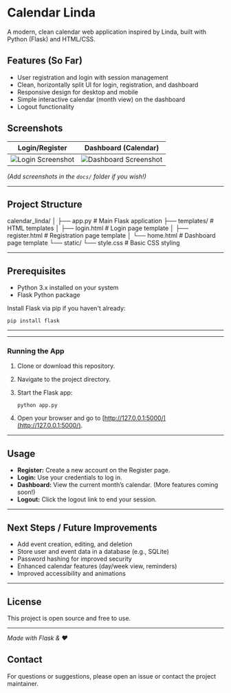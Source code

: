 # Calendar Linda

A modern, clean calendar web application inspired by Linda, built with Python (Flask) and HTML/CSS.

## Features (So Far)

- User registration and login with session management
- Clean, horizontally split UI for login, registration, and dashboard
- Responsive design for desktop and mobile
- Simple interactive calendar (month view) on the dashboard
- Logout functionality

## Screenshots

| Login/Register | Dashboard (Calendar) |
|---|---|
| ![Login Screenshot](docs/login.png) | ![Dashboard Screenshot](docs/dashboard.png) |

*(Add screenshots in the `docs/` folder if you wish!)*

---

## Project Structure



calendar_linda/
│
├── app.py # Main Flask application
├── templates/ # HTML templates
│ ├── login.html # Login page template
│ ├── register.html # Registration page template
│ └── home.html # Dashboard page template
└── static/
└── style.css # Basic CSS styling


---

## Prerequisites

- Python 3.x installed on your system
- Flask Python package

Install Flask via pip if you haven't already:

```
pip install flask
```
---


---

### Running the App

1. Clone or download this repository.
2. Navigate to the project directory.
3. Start the Flask app:

    ```
    python app.py
    ```

4. Open your browser and go to [http://127.0.0.1:5000/](http://127.0.0.1:5000/).

---

## Usage

- **Register:** Create a new account on the Register page.
- **Login:** Use your credentials to log in.
- **Dashboard:** View the current month’s calendar. (More features coming soon!)
- **Logout:** Click the logout link to end your session.

---

## Next Steps / Future Improvements

- Add event creation, editing, and deletion
- Store user and event data in a database (e.g., SQLite)
- Password hashing for improved security
- Enhanced calendar features (day/week view, reminders)
- Improved accessibility and animations

---

## License

This project is open source and free to use.

---

*Made with Flask & ❤️*


## Contact

For questions or suggestions, please open an issue or contact the project maintainer.

